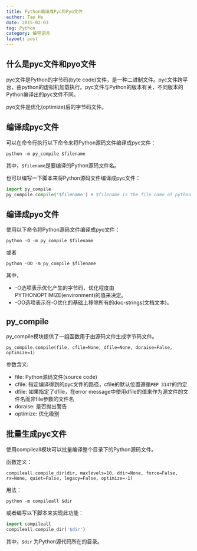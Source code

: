 ```yaml
---
title: Python编译成Pyc和Pyo文件
author: Tao He
date: 2015-02-03
tag: Python
category: 编程语言
layout: post
---
```


什么是pyc文件和pyo文件
----------------------

pyc文件是Python的字节码(byte code)文件，是一种二进制文件。pyc文件跨平台，由python的虚拟机加载执行。pyc文件与Python的版本有关，不同版本的Python编译出的pyc文件不同。

pyo文件是优化(optimize)后的字节码文件。

编译成pyc文件
-------------

可以在命令行执行以下命令来将Python源码文件编译成pyc文件：

    python -m py_compile $filename

其中，`$filename`是要编译的Python源码文件名。

也可以编写一下脚本来将Python源码文件编译成pyc文件：

<!--more-->

~~~python
import py_compile
py_compile.compile('$filename') # $filename is the file name of python source code.
~~~

编译成pyo文件
-------------

使用以下命令将Python源码文件编译成pyo文件：

    python -O -m py_compile $filename

或者

    python -OO -m py_compile $filename

其中，
+ -O选项表示优化产生的字节码，优化程度由PYTHONOPTIMIZE(environment)的值来决定。
+ -OO选项表示在-O优化的基础上移除所有的doc-strings(文档文本)。

py_compile
-----------

py_compile模块提供了一组函数用于由源码文件生成字节码文件。

    py_compile.compile(file, cfile=None, dfile=None, doraise=False, optimize=1)

参数含义:
+ file: Python源码文件(source code)
+ cfile: 指定编译得到的pyc文件的路径，cfile的默认位置遵循`PEP 3147`的约定
+ dfile: 如果指定了dfile，在error message中使用dfile的值来作为源文件的文件名而非file参数的文件名
+ doraise: 是否抛出警告
+ optimize: 优化级别

批量生成pyc文件
---------------

使用compileall模块可以批量编译整个目录下的Python源码文件。

函数定义：

    compileall.compile_dir(dir, maxlevels=10, ddir=None, force=False, rx=None, quiet=False, legacy=False, optimize=-1)

用法：

    python -m compileall $dir

或者编写以下脚本来实现此功能：

~~~python
import compileall
compileall.compile_dir('$dir')
~~~

其中，`$dir` 为Python源代码所在的目录。





